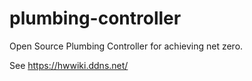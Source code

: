 # plumbing-controller
Open Source Plumbing Controller for achieving net zero.

See https://hwwiki.ddns.net/

